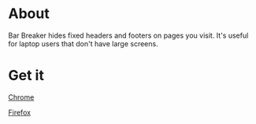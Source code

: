 # About
Bar Breaker hides fixed headers and footers on pages you visit. It's useful for laptop users that don't have large screens.

# Get it
[Chrome](https://chrome.google.com/webstore/detail/bar-breaker/fmodbndjaadpjghkfompcdfdjlkpjjoi)

[Firefox](https://addons.mozilla.org/en-US/firefox/addon/bar-breaker/)